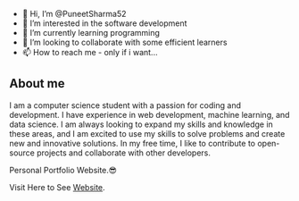- 👋 Hi, I’m @PuneetSharma52
- 👀 I’m interested in the software development
- 🌱 I’m currently learning programming
- 💞️ I’m looking to collaborate with some efficient learners 
- 📫 How to reach me - only if i want... 



## About me
I am a computer science student with a passion for coding and development. I have experience in web development, machine learning, and data science. I am always looking to expand my skills and knowledge in these areas, and I am excited to use my skills to solve problems and create new and innovative solutions. 
In my free time, I like to contribute to open-source projects and collaborate with other developers.



Personal Portfolio Website.😎

Visit Here to See [Website](https://puneetsharma52.github.io/PuneetSharma52/).
